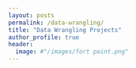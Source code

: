 ```yaml
---
layout: posts
permalink: /data-wrangling/
title: "Data Wrangling Projects"
author_profile: true
header:
  image: #"/images/fort point.png"
---
```

